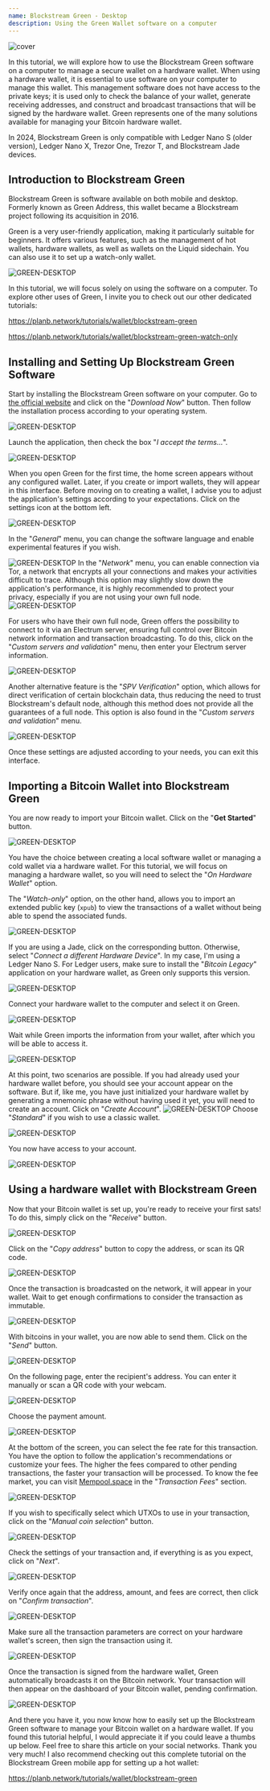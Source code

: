 ```yaml
---
name: Blockstream Green - Desktop
description: Using the Green Wallet software on a computer
---
```

![cover](assets/cover.webp)

In this tutorial, we will explore how to use the Blockstream Green software on a computer to manage a secure wallet on a hardware wallet. When using a hardware wallet, it is essential to use software on your computer to manage this wallet. This management software does not have access to the private keys; it is used only to check the balance of your wallet, generate receiving addresses, and construct and broadcast transactions that will be signed by the hardware wallet. Green represents one of the many solutions available for managing your Bitcoin hardware wallet.

In 2024, Blockstream Green is only compatible with Ledger Nano S (older version), Ledger Nano X, Trezor One, Trezor T, and Blockstream Jade devices.

## Introduction to Blockstream Green

Blockstream Green is software available on both mobile and desktop. Formerly known as Green Address, this wallet became a Blockstream project following its acquisition in 2016.

Green is a very user-friendly application, making it particularly suitable for beginners. It offers various features, such as the management of hot wallets, hardware wallets, as well as wallets on the Liquid sidechain. You can also use it to set up a watch-only wallet.

![GREEN-DESKTOP](assets/fr/01.webp)

In this tutorial, we will focus solely on using the software on a computer. To explore other uses of Green, I invite you to check out our other dedicated tutorials:

https://planb.network/tutorials/wallet/blockstream-green

https://planb.network/tutorials/wallet/blockstream-green-watch-only

## Installing and Setting Up Blockstream Green Software

Start by installing the Blockstream Green software on your computer. Go to [the official website](https://blockstream.com/green/) and click on the "*Download Now*" button. Then follow the installation process according to your operating system.

![GREEN-DESKTOP](assets/fr/02.webp)

Launch the application, then check the box "*I accept the terms...*".

![GREEN-DESKTOP](assets/fr/03.webp)

When you open Green for the first time, the home screen appears without any configured wallet. Later, if you create or import wallets, they will appear in this interface. Before moving on to creating a wallet, I advise you to adjust the application's settings according to your expectations. Click on the settings icon at the bottom left.

![GREEN-DESKTOP](assets/fr/04.webp)

In the "*General*" menu, you can change the software language and enable experimental features if you wish.

![GREEN-DESKTOP](assets/fr/05.webp)
In the "*Network*" menu, you can enable connection via Tor, a network that encrypts all your connections and makes your activities difficult to trace. Although this option may slightly slow down the application's performance, it is highly recommended to protect your privacy, especially if you are not using your own full node.
![GREEN-DESKTOP](assets/fr/06.webp)

For users who have their own full node, Green offers the possibility to connect to it via an Electrum server, ensuring full control over Bitcoin network information and transaction broadcasting. To do this, click on the "*Custom servers and validation*" menu, then enter your Electrum server information.

![GREEN-DESKTOP](assets/fr/07.webp)

Another alternative feature is the "*SPV Verification*" option, which allows for direct verification of certain blockchain data, thus reducing the need to trust Blockstream's default node, although this method does not provide all the guarantees of a full node. This option is also found in the "*Custom servers and validation*" menu.

![GREEN-DESKTOP](assets/fr/08.webp)

Once these settings are adjusted according to your needs, you can exit this interface.

## Importing a Bitcoin Wallet into Blockstream Green

You are now ready to import your Bitcoin wallet. Click on the "**Get Started**" button.

![GREEN-DESKTOP](assets/fr/09.webp)

You have the choice between creating a local software wallet or managing a cold wallet via a hardware wallet. For this tutorial, we will focus on managing a hardware wallet, so you will need to select the "*On Hardware Wallet*" option.

The "*Watch-only*" option, on the other hand, allows you to import an extended public key (`xpub`) to view the transactions of a wallet without being able to spend the associated funds.

![GREEN-DESKTOP](assets/fr/10.webp)

If you are using a Jade, click on the corresponding button. Otherwise, select "*Connect a different Hardware Device*". In my case, I'm using a Ledger Nano S. For Ledger users, make sure to install the "*Bitcoin Legacy*" application on your hardware wallet, as Green only supports this version.

![GREEN-DESKTOP](assets/fr/11.webp)

Connect your hardware wallet to the computer and select it on Green.

![GREEN-DESKTOP](assets/fr/12.webp)

Wait while Green imports the information from your wallet, after which you will be able to access it.

![GREEN-DESKTOP](assets/fr/13.webp)

At this point, two scenarios are possible. If you had already used your hardware wallet before, you should see your account appear on the software. But if, like me, you have just initialized your hardware wallet by generating a mnemonic phrase without having used it yet, you will need to create an account. Click on "*Create Account*".
![GREEN-DESKTOP](assets/fr/14.webp)
Choose "*Standard*" if you wish to use a classic wallet.

![GREEN-DESKTOP](assets/fr/15.webp)

You now have access to your account.

![GREEN-DESKTOP](assets/fr/16.webp)

## Using a hardware wallet with Blockstream Green

Now that your Bitcoin wallet is set up, you're ready to receive your first sats! To do this, simply click on the "*Receive*" button.

![GREEN-DESKTOP](assets/fr/17.webp)

Click on the "*Copy address*" button to copy the address, or scan its QR code.

![GREEN-DESKTOP](assets/fr/18.webp)

Once the transaction is broadcasted on the network, it will appear in your wallet. Wait to get enough confirmations to consider the transaction as immutable.

![GREEN-DESKTOP](assets/fr/19.webp)

With bitcoins in your wallet, you are now able to send them. Click on the "*Send*" button.

![GREEN-DESKTOP](assets/fr/20.webp)

On the following page, enter the recipient's address. You can enter it manually or scan a QR code with your webcam.

![GREEN-DESKTOP](assets/fr/21.webp)

Choose the payment amount.

![GREEN-DESKTOP](assets/fr/22.webp)

At the bottom of the screen, you can select the fee rate for this transaction. You have the option to follow the application's recommendations or customize your fees. The higher the fees compared to other pending transactions, the faster your transaction will be processed. To know the fee market, you can visit [Mempool.space](https://mempool.space/) in the "*Transaction Fees*" section.

![GREEN-DESKTOP](assets/fr/23.webp)

If you wish to specifically select which UTXOs to use in your transaction, click on the "*Manual coin selection*" button.

![GREEN-DESKTOP](assets/fr/24.webp)

Check the settings of your transaction and, if everything is as you expect, click on "*Next*".

![GREEN-DESKTOP](assets/fr/25.webp)

Verify once again that the address, amount, and fees are correct, then click on "*Confirm transaction*".

![GREEN-DESKTOP](assets/fr/26.webp)

Make sure all the transaction parameters are correct on your hardware wallet's screen, then sign the transaction using it.

![GREEN-DESKTOP](assets/fr/27.webp)

Once the transaction is signed from the hardware wallet, Green automatically broadcasts it on the Bitcoin network. Your transaction will then appear on the dashboard of your Bitcoin wallet, pending confirmation.

![GREEN-DESKTOP](assets/fr/28.webp)

And there you have it, you now know how to easily set up the Blockstream Green software to manage your Bitcoin wallet on a hardware wallet.
If you found this tutorial helpful, I would appreciate it if you could leave a thumbs up below. Feel free to share this article on your social networks. Thank you very much!
I also recommend checking out this complete tutorial on the Blockstream Green mobile app for setting up a hot wallet:

https://planb.network/tutorials/wallet/blockstream-green